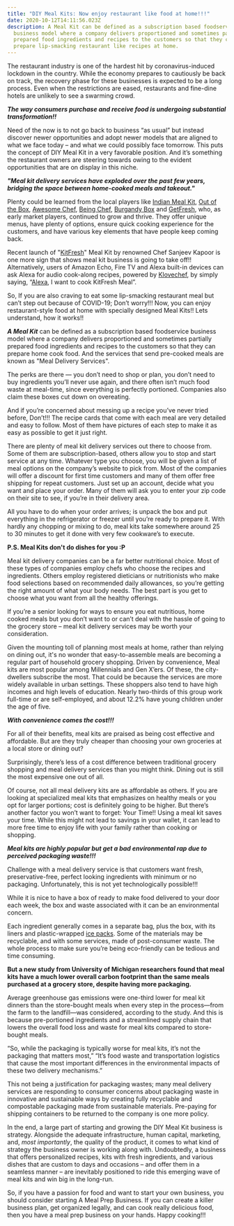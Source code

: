 ```yaml
---
title: "DIY Meal Kits: Now enjoy restaurant like food at home!!!"
date: 2020-10-12T14:11:56.023Z
description: A Meal Kit can be defined as a subscription based foodservice
  business model where a company delivers proportioned and sometimes partially
  prepared food ingredients and recipes to the customers so that they can
  prepare lip-smacking restaurant like recipes at home.
---
```

The restaurant industry is one of the hardest hit by coronavirus-induced lockdown in the country. While the economy prepares to cautiously be back on track, the recovery phase for these businesses is expected to be a long process. Even when the restrictions are eased, restaurants and fine-dine hotels are unlikely to see a swarming crowd.

***The way consumers purchase and receive food is undergoing substantial transformation!!***

Need of the now is to not go back to business “as usual” but instead discover newer opportunities and adopt newer models that are aligned to what we face today – and what we could possibly face tomorrow. This puts the concept of DIY Meal Kit in a very favorable position. And it’s something the restaurant owners are steering towards owing to the evident opportunities that are on display in this niche.

***"Meal kit delivery services have exploded over the past few years, bridging the space between home-cooked meals and takeout."***

Plenty could be learned from the local players like [Indian Meal Kit](https://www.indianmealkit.com/), [Out of the Box](http://www.ootbox.in/), [Awesome Chef](https://www.awesomechef.in/), [Being Chef](https://beingchef.com/), [Burgandy Box](https://burgundybox.in/products/diy) and [GetFresh](http://www.getfresh.in/), who, as early market players, continued to grow and thrive. They offer unique menus, have plenty of options, ensure quick cooking experience for the customers, and have various key elements that have people keep coming back.

Recent launch of "[KitFresh](https://amzn.to/33SeqKA)" Meal Kit by renowned Chef Sanjeev Kapoor is one more sign that shows meal kit business is going to take off!! Alternatively, users of Amazon Echo, Fire TV and Alexa built-in devices can ask Alexa for audio cook-along recipes, powered by [Klovechef](https://amzn.to/36WoCDT), by simply saying, “[Alexa](https://amzn.to/37ayU3F), I want to cook KitFresh Meal”.

So, If you are also craving to eat some lip-smacking restaurant meal but can’t step out because of COVID-19; Don’t worry!!! Now, you can enjoy restaurant-style food at home with specially designed Meal Kits!! Lets understand, how it works!!

***A Meal Kit*** can be defined as a subscription based foodservice business model where a company delivers proportioned and sometimes partially prepared food ingredients and recipes to the customers so that they can prepare home cook food. And the services that send pre-cooked meals are known as "Meal Delivery Services".

The perks are there — you don’t need to shop or plan, you don’t need to buy ingredients you’ll never use again, and there often isn’t much food waste at meal-time, since everything is perfectly portioned. Companies also claim these boxes cut down on overeating.

And if you’re concerned about messing up a recipe you’ve never tried before, Don’t!!! The recipe cards that come with each meal are very detailed and easy to follow. Most of them have pictures of each step to make it as easy as possible to get it just right.

There are plenty of meal kit delivery services out there to choose from. Some of them are subscription-based, others allow you to stop and start service at any time. Whatever type you choose, you will be given a list of meal options on the company’s website to pick from. Most of the companies will offer a discount for first time customers and many of them offer free shipping for repeat customers. Just set up an account, decide what you want and place your order. Many of them will ask you to enter your zip code on their site to see, if you’re in their delivery area.

All you have to do when your order arrives; is unpack the box and put everything in the refrigerator or freezer until you’re ready to prepare it. With hardly any chopping or mixing to do, meal kits take somewhere around 25 to 30 minutes to get it done with very few cookware’s to execute. 

**P.S. Meal Kits don't do dishes for you :P**

Meal kit delivery companies can be a far better nutritional choice. Most of these types of companies employ chefs who choose the recipes and ingredients. Others employ registered dieticians or nutritionists who make food selections based on recommended daily allowances, so you’re getting the right amount of what your body needs. The best part is you get to choose what you want from all the healthy offerings.

If you’re a senior looking for ways to ensure you eat nutritious, home cooked meals but you don’t want to or can’t deal with the hassle of going to the grocery store – meal kit delivery services may be worth your consideration.

Given the mounting toll of planning most meals at home, rather than relying on dining out, it's no wonder that easy-to-assemble meals are becoming a regular part of household grocery shopping. Driven by convenience, Meal kits are most popular among Millennials and Gen X’ers. Of these, the city-dwellers subscribe the most. That could be because the services are more widely available in urban settings. These shoppers also tend to have high incomes and high levels of education. Nearly two-thirds of this group work full-time or are self-employed, and about 12.2% have young children under the age of five.

***With convenience comes the cost!!!***

For all of their benefits, meal kits are praised as being cost effective and affordable. But are they truly cheaper than choosing your own groceries at a local store or dining out?

Surprisingly, there’s less of a cost difference between traditional grocery shopping and meal delivery services than you might think. Dining out is still the most expensive one out of all.

Of course, not all meal delivery kits are as affordable as others. If you are looking at specialized meal kits that emphasizes on healthy meals or you opt for larger portions; cost is definitely going to be higher. But there’s another factor you won’t want to forget: Your Time!! Using a meal kit saves your time. While this might not lead to savings in your wallet, it can lead to more free time to enjoy life with your family rather than cooking or shopping.

***Meal kits are highly popular but get a bad environmental rap due to perceived packaging waste!!!***

Challenge with a meal delivery service is that customers want fresh, preservative-free, perfect looking ingredients with minimum or no packaging. Unfortunately, this is not yet technologically possible!!!

While it is nice to have a box of ready to make food delivered to your door each week, the box and waste associated with it can be an environmental concern.

Each ingredient generally comes in a separate bag, plus the box, with its liners and plastic-wrapped [ice packs](https://amzn.to/3nFvqvD). Some of the materials may be recyclable, and with some services, made of post-consumer waste. The whole process to make sure you’re being eco-friendly can be tedious and time consuming.

**But a new study from University of Michigan researchers found that meal kits have a much lower overall carbon footprint than the same meals purchased at a grocery store, despite having more packaging.**

Average greenhouse gas emissions were one-third lower for meal kit dinners than the store-bought meals when every step in the process—from the farm to the landfill—was considered, according to the study. And this is because pre-portioned ingredients and a streamlined supply chain that lowers the overall food loss and waste for meal kits compared to store-bought meals.

“So, while the packaging is typically worse for meal kits, it’s not the packaging that matters most,” “It’s food waste and transportation logistics that cause the most important differences in the environmental impacts of these two delivery mechanisms.”

This not being a justification for packaging wastes; many meal delivery services are responding to consumer concerns about packaging waste in innovative and sustainable ways by creating fully recyclable and compostable packaging made from sustainable materials. Pre-paying for shipping containers to be returned to the company is one more policy.

In the end, a large part of starting and growing the DIY Meal Kit business is strategy. Alongside the adequate infrastructure, human capital, marketing, and, *most importantly*, the quality of the product, it comes to what kind of strategy the business owner is working along with. Undoubtedly, a business that offers personalized recipes, kits with fresh ingredients, and various dishes that are custom to days and occasions – and offer them in a seamless manner –  are inevitably positioned to ride this emerging wave of meal kits and win big in the long-run.

So, if you have a passion for food and want to start your own business, you should consider starting A Meal Prep Business. If you can create a killer business plan, get organized legally, and can cook really delicious food, then you have a meal prep business on your hands. Happy cooking!!!
